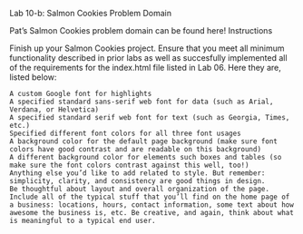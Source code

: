 Lab 10-b: Salmon Cookies
Problem Domain

Pat’s Salmon Cookies problem domain can be found here!
Instructions

Finish up your Salmon Cookies project. Ensure that you meet all minimum functionality described in prior labs as well as succesfully implemented all of the requirements for the index.html file listed in Lab 06. Here they are, listed below:

    A custom Google font for highlights
    A specified standard sans-serif web font for data (such as Arial, Verdana, or Helvetica)
    A specified standard serif web font for text (such as Georgia, Times, etc.)
    Specified different font colors for all three font usages
    A background color for the default page background (make sure font colors have good contrast and are readable on this background)
    A different background color for elements such boxes and tables (so make sure the font colors contrast against this well, too!)
    Anything else you’d like to add related to style. But remember: simplicity, clarity, and consistency are good things in design.
    Be thoughtful about layout and overall organization of the page.
    Include all of the typical stuff that you’ll find on the home page of a business: locations, hours, contact information, some text about how awesome the business is, etc. Be creative, and again, think about what is meaningful to a typical end user.
